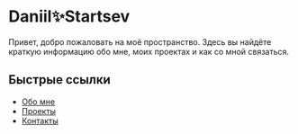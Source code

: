 # Daniil✨Startsev


Привет, добро пожаловать на моё пространство. Здесь вы найдёте краткую информацию обо мне, моих проектах и ​​как со мной связаться.


## Быстрые ссылки
- [Обо мне](about.md)
- [Проекты](projects.md)
- [Контакты](contacts.md)